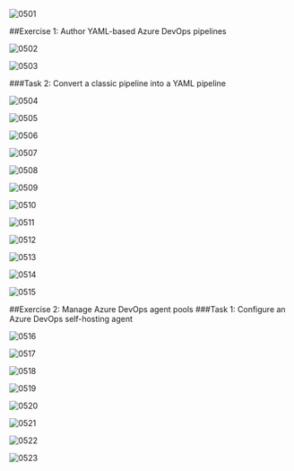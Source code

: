 ![0501](imagesEvidencia5/0501.PNG)

##Exercise 1: Author YAML-based Azure DevOps pipelines

![0502](imagesEvidencia5/0502.PNG)

![0503](imagesEvidencia5/0503.PNG)

###Task 2: Convert a classic pipeline into a YAML pipeline

![0504](imagesEvidencia5/0504.PNG)

![0505](imagesEvidencia5/0505.PNG)

![0506](imagesEvidencia5/0506.PNG)

![0507](imagesEvidencia5/0507.PNG)

![0508](imagesEvidencia5/0508.PNG)

![0509](imagesEvidencia5/0509.PNG)

![0510](imagesEvidencia5/0510.PNG)

![0511](imagesEvidencia5/0511.PNG)

![0512](imagesEvidencia5/0512.PNG)

![0513](imagesEvidencia5/0513.PNG)

![0514](imagesEvidencia5/0514.PNG)

![0515](imagesEvidencia5/0515.PNG)

##Exercise 2: Manage Azure DevOps agent pools
###Task 1: Configure an Azure DevOps self-hosting agent

![0516](imagesEvidencia5/0516.PNG)

![0517](imagesEvidencia5/0517.PNG)

![0518](imagesEvidencia5/0518.PNG)

![0519](imagesEvidencia5/0519.PNG)

![0520](imagesEvidencia5/0520.PNG)

![0521](imagesEvidencia5/0521.PNG)

![0522](imagesEvidencia5/0522.PNG)

![0523](imagesEvidencia5/0523.PNG)
